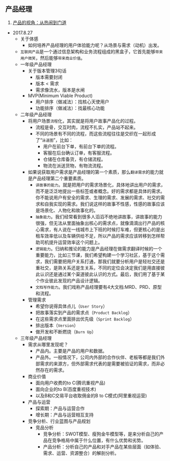 ## 产品经理
1. [产品的视角：从热闹到门道](perspective_product.md)
- 2017.8.27
    - 关于体感
        - 如何培养产品经理的用户体验能力呢？从场景与需求（动机）出发。
    - `互联网产品`是一个通过信息架构和业务流程组成的黑盒子，它首先能够`带来用户微笑`，然后能够`带来商业价值`。
    - 一年级产品经理
        - 关于版本管理3句话
            - 版本需要封闭
            - 版本 < 需求
            - 需求像流水，版本是水闸
        - MVP(Minimum Viable Product)
            - 用户排序（做减法）：找核心天使用户
            - 功能排序（做减法）：找最核心功能
    - 二年级产品经理
        - 将用户场景`流程`化，其实就是将用户故事产品化的过程。
            - 流程是骨，交互时肉，流程不扎实，产品站不起来。
            - 不同的场景有不同的流程，而这些流程往往是交织在一起形成了“`泳道图`”，比如：
                - 用户在前台下单，有前台下单的流程。
                - 客服在后台确认订单，有客服流程。
                - 仓储在仓库备货，有仓储流程。
                - 物流在派送货物，有物流流程。
        - 如果说获取用户需求是产品经理的第一个素质，那么`翻译需求`的能力就是产品经理第二个重要素质。
            - `讲故事的能力`。就是把用户的需求场景化，具体地讲出用户的需求，而不是泛泛地提出一些标签或者概念。好的需求都是具体的需求。你不能说用户有安全的需求、生理的需求、发展的需求、社交的需求和自我实现的需求。我们说这样的故事不性感，性感的故事应该是场景化、人物化和故事化的。
            - `抽象能力`。我们经常看到很多人滔滔不绝地讲故事，讲故事的能力很强，但无法从里面抽象出核心的需求点，就像滴滴出行产品的核心需求，有人说在一线城市上下班的时候打车难，但更核心的是出租车效率低以及车辆供给不足，所以产品的需求应该转移到怎样帮助司机提升运营效率这个问题上。
            - `逻辑能力`。归纳和推论的能力是产品经理在做需求翻译时候的一个重要能力，比如三节课，我们希望构建一个学习社区，基于这个需求，我们需要把用户关系打通，那我们就要分析用户是轻社交还是重社交，是熟关系还是生关系，不同的定位会决定我们是用直接彼此认识还是通过某个渠道彼此认识的方式。最后，我们用了基于某个作业彼此发现的产品设计逻辑。
            - `文档写作能力`。我们戏称产品经理要有4大文档:MRD、PRD、原型和流程。
        - 管理需求
            - 希望你说得具体点儿（`User Story`）
            - 把故事落实到产品的需求点（`Product Backlog`）
            - 在这些需求点里面排出优先级（`Sprint Backlog`）
            - 排出版本（`Version`）
            - 做开发和不断燃烧（`Burn Up`）
    - 三年级产品经理
        - 需求从哪里发现呢？
            - 产品内。主要是产品的用户和数据。
            - 产品外。一般情况下，公司内外部的合作伙伴、老板等都是我们外部需求的来源方，但外部需求代表的是需要被验证的需求，而非必然存在的需求。
        - 商业价值
            - 面向用户收费的to C(腾讯重视产品)
            - 面向企业的to B(百度重视技术)
            - 以及B和C交易平台收取佣金的B to C模式(阿里重视运营)
        - 产品与运营
            - 探索期：产品与运营合作
            - 增长期：产品与运营相互支持
        - 竞争分析、行业蓝图与产品规划
            - 竞品分析
                - 竞争分析：SWOT模型、瘦狗金牛模型等，是来分析自己的产品在竞争格局中属于什么位置，有什么优势和劣势。
                - 产品分析：分析自己的产品和对手产品在某些层面（如体验、需求、运营、资源整合）的解剖分析。
